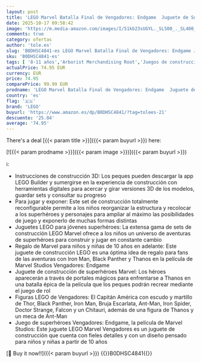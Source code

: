 ```yaml
---
layout: post
title: 'LEGO Marvel Batalla Final de Vengadores: Endgame  Juguete de Superhéroes  Figura de Thanos  Meca de Ant-Man y Minifiguras de Iron Man  Capitán América y Black Panther  Regalo para Niños y Niñas 76323'
date: 2025-10-17 09:58:42
image: 'https://m.media-amazon.com/images/I/51kb23sUGYL._SL500_._SL400_.jpg'
comments: true
category: ofertas
author: 'tole.es'
slug: 'B0DHSC4841-es LEGO Marvel Batalla Final de Vengadores: Endgame Juguete...'
sku: 'B0DHSC4841-es'
tags: [ '8-11 años','Arborist Merchandising Root','Juegos de construcción para niños','Juguetes','Juguetes y juegos','Self Service','Special Features Stores','Top brands in Toys','b6d17eda-2c26-45ed-a098-453a9f96e839_0','b6d17eda-2c26-45ed-a098-453a9f96e839_101','b6d17eda-2c26-45ed-a098-453a9f96e839_6301','lego','🇪🇸', ]
actualPrice: 74.95 EUR
currency: EUR
price: 74.95
comparePrice: 99.99 EUR
prodname: 'LEGO Marvel Batalla Final de Vengadores: Endgame  Juguete de Superhéroes  Figura de Thanos  Meca de Ant-Man y Minifiguras de Iron Man  Capitán América y Black Panther  Regalo para Niños y Niñas 76323'
country: 'es'
flag: '🇪🇸'
brand: 'LEGO'
buyurl: 'https://www.amazon.es/dp/B0DHSC4841/?tag=tolees-21'
descuento: '25.04'
average: '74.95'
---
```


There's a deal [{{< param title >}}]({{< param buyurl >}})  here:

[![{{< param prodname >}}]({{< param image >}})]({{< param buyurl >}})

ℹ️:

- Instrucciones de construcción 3D: Los peques pueden descargar la app LEGO Builder y sumergirse en la experiencia de construcción con herramientas digitales para acercar y girar versiones 3D de los modelos, guardar sets y consultar su progreso
- Para jugar y exponer: Este set de construcción totalmente reconfigurable permite a los niños reorganizar la estructura y recolocar a los superhéroes y personajes para ampliar al máximo las posibilidades de juego y exponerlo de muchas formas distintas
- Juguetes LEGO para jóvenes superhéroes: La extensa gama de sets de construcción LEGO Marvel ofrece a los niños un universo de aventuras de superhéroes para construir y jugar en constante cambio
- Regalo de Marvel para niños y niñas de 10 años en adelante: Este juguete de construcción LEGO es una óptima idea de regalo para fans de las aventuras con Iron Man, Black Panther y Thanos en la película de Marvel Studios Vengadores: Endgame
- Juguete de construcción de superhéroes Marvel: Los héroes aparecerán a través de portales mágicos para enfrentarse a Thanos en una batalla épica de la película que los peques podrán recrear mediante el juego de rol
- Figuras LEGO de Vengadores: El Capitán América con escudo y martillo de Thor, Black Panther, Iron Man, Bruja Escarlata, Ant-Man, Iron Spider, Doctor Strange, Falcon y un Chitauri, además de una figura de Thanos y un meca de Ant-Man
- Juego de superhéroes Vengadores: Endgame, la película de Marvel Studios: Este juguete LEGO Marvel Vengadores es un juguete de construcción que cuenta con fieles detalles y con un diseño pensado para niños y niñas a partir de 10 años

[🛒 Buy it now!!]({{< param buyurl >}})
{{<world>}}B0DHSC4841{{</world>}}

